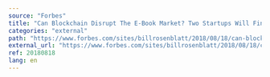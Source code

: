 ```yaml
---
source: "Forbes"
title: "Can Blockchain Disrupt The E-Book Market? Two Startups Will Find Out"
categories: "external"
path: "https://www.forbes.com/sites/billrosenblatt/2018/08/18/can-blockchains-disrupt-the-e-book-market-two-startups-will-find-out/#248ad6a75a0b"
external_url: "https://www.forbes.com/sites/billrosenblatt/2018/08/18/can-blockchains-disrupt-the-e-book-market-two-startups-will-find-out/#248ad6a75a0b"
ref: 20180818
lang: en
---
```

